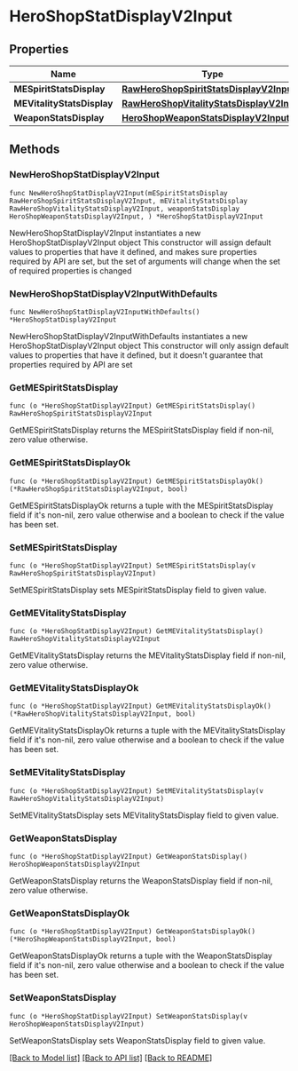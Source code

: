 # HeroShopStatDisplayV2Input

## Properties

Name | Type | Description | Notes
------------ | ------------- | ------------- | -------------
**MESpiritStatsDisplay** | [**RawHeroShopSpiritStatsDisplayV2Input**](RawHeroShopSpiritStatsDisplayV2Input.md) |  | 
**MEVitalityStatsDisplay** | [**RawHeroShopVitalityStatsDisplayV2Input**](RawHeroShopVitalityStatsDisplayV2Input.md) |  | 
**WeaponStatsDisplay** | [**HeroShopWeaponStatsDisplayV2Input**](HeroShopWeaponStatsDisplayV2Input.md) |  | 

## Methods

### NewHeroShopStatDisplayV2Input

`func NewHeroShopStatDisplayV2Input(mESpiritStatsDisplay RawHeroShopSpiritStatsDisplayV2Input, mEVitalityStatsDisplay RawHeroShopVitalityStatsDisplayV2Input, weaponStatsDisplay HeroShopWeaponStatsDisplayV2Input, ) *HeroShopStatDisplayV2Input`

NewHeroShopStatDisplayV2Input instantiates a new HeroShopStatDisplayV2Input object
This constructor will assign default values to properties that have it defined,
and makes sure properties required by API are set, but the set of arguments
will change when the set of required properties is changed

### NewHeroShopStatDisplayV2InputWithDefaults

`func NewHeroShopStatDisplayV2InputWithDefaults() *HeroShopStatDisplayV2Input`

NewHeroShopStatDisplayV2InputWithDefaults instantiates a new HeroShopStatDisplayV2Input object
This constructor will only assign default values to properties that have it defined,
but it doesn't guarantee that properties required by API are set

### GetMESpiritStatsDisplay

`func (o *HeroShopStatDisplayV2Input) GetMESpiritStatsDisplay() RawHeroShopSpiritStatsDisplayV2Input`

GetMESpiritStatsDisplay returns the MESpiritStatsDisplay field if non-nil, zero value otherwise.

### GetMESpiritStatsDisplayOk

`func (o *HeroShopStatDisplayV2Input) GetMESpiritStatsDisplayOk() (*RawHeroShopSpiritStatsDisplayV2Input, bool)`

GetMESpiritStatsDisplayOk returns a tuple with the MESpiritStatsDisplay field if it's non-nil, zero value otherwise
and a boolean to check if the value has been set.

### SetMESpiritStatsDisplay

`func (o *HeroShopStatDisplayV2Input) SetMESpiritStatsDisplay(v RawHeroShopSpiritStatsDisplayV2Input)`

SetMESpiritStatsDisplay sets MESpiritStatsDisplay field to given value.


### GetMEVitalityStatsDisplay

`func (o *HeroShopStatDisplayV2Input) GetMEVitalityStatsDisplay() RawHeroShopVitalityStatsDisplayV2Input`

GetMEVitalityStatsDisplay returns the MEVitalityStatsDisplay field if non-nil, zero value otherwise.

### GetMEVitalityStatsDisplayOk

`func (o *HeroShopStatDisplayV2Input) GetMEVitalityStatsDisplayOk() (*RawHeroShopVitalityStatsDisplayV2Input, bool)`

GetMEVitalityStatsDisplayOk returns a tuple with the MEVitalityStatsDisplay field if it's non-nil, zero value otherwise
and a boolean to check if the value has been set.

### SetMEVitalityStatsDisplay

`func (o *HeroShopStatDisplayV2Input) SetMEVitalityStatsDisplay(v RawHeroShopVitalityStatsDisplayV2Input)`

SetMEVitalityStatsDisplay sets MEVitalityStatsDisplay field to given value.


### GetWeaponStatsDisplay

`func (o *HeroShopStatDisplayV2Input) GetWeaponStatsDisplay() HeroShopWeaponStatsDisplayV2Input`

GetWeaponStatsDisplay returns the WeaponStatsDisplay field if non-nil, zero value otherwise.

### GetWeaponStatsDisplayOk

`func (o *HeroShopStatDisplayV2Input) GetWeaponStatsDisplayOk() (*HeroShopWeaponStatsDisplayV2Input, bool)`

GetWeaponStatsDisplayOk returns a tuple with the WeaponStatsDisplay field if it's non-nil, zero value otherwise
and a boolean to check if the value has been set.

### SetWeaponStatsDisplay

`func (o *HeroShopStatDisplayV2Input) SetWeaponStatsDisplay(v HeroShopWeaponStatsDisplayV2Input)`

SetWeaponStatsDisplay sets WeaponStatsDisplay field to given value.



[[Back to Model list]](../README.md#documentation-for-models) [[Back to API list]](../README.md#documentation-for-api-endpoints) [[Back to README]](../README.md)


